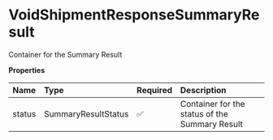 # VoidShipmentResponseSummaryResult

Container for the Summary Result

**Properties**

| Name   | Type                | Required | Description                                    |
| :----- | :------------------ | :------- | :--------------------------------------------- |
| status | SummaryResultStatus | ✅       | Container for the status of the Summary Result |

<!-- This file was generated by liblab | https://liblab.com/ -->
